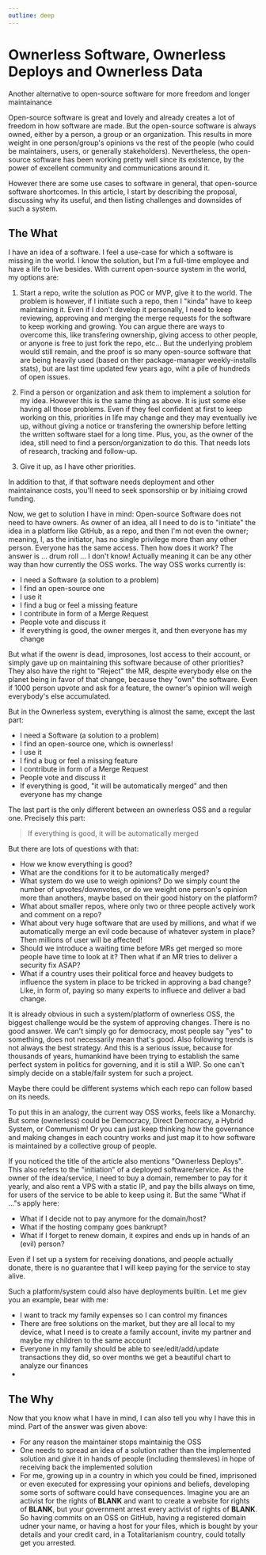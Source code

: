 ```yaml
---
outline: deep
---
```


# Ownerless Software, Ownerless Deploys and Ownerless Data

<p class="subheading">Another alternative to open-source software for more freedom and longer maintainance</p>

Open-source software is great and lovely and already creates a lot of freedom in how software are made. But the open-source software is always owned, either by a person, a group or an organization. This results in more weight in one person/group's opinions vs the rest of the people (who could be maintainers, users, or generally stakeholders). Nevertheless, the open-source software has been working pretty well since its existence, by the power of excellent community and communications around it.

However there are some use cases to software in general, that open-source software shortcomes. In this article, I start by describing the proposal, discussing why its useful, and then listing challenges and downsides of such a system.

## The What

I have an idea of a software. I feel a use-case for which a software is missing in the world. I know the solution, but I'm a full-time employee and have a life to live besides. With current open-source system in the world, my options are:

1) Start a repo, write the solution as POC or MVP, give it to the world. The problem is however, if I initiate such a repo, then I "kinda" have to keep maintaining it. Even if I don't develop it personally, I need to keep reviewing, approving and merging the merge requests for the software to keep working and growing. You can argue there are ways to overcome this, like transfering ownership, giving access to other people, or anyone is free to just fork the repo, etc... But the underlying problem would still remain, and the proof is so many open-source software that are being heavily used (based on ther package-manager weekly-installs stats), but are last time updated few years ago, wiht a pile of hundreds of open issues.

2) Find a person or organization and ask them to implement a solution for my idea. However this is the same thing as above. It is just some else having all those problems. Even if they feel confident at first to keep working on this, priorities in life may change and they may eventually ive up, without giving a notice or transfering the ownership before letting the written software stael for a long time. Plus, you, as the owner of the idea, still need to find a person/organization to do this. That needs lots of research, tracking and follow-up.

3) Give it up, as I have other priorities.

In addition to that, if that software needs deployment and other maintainance costs, you'll need to seek sponsorship or by initiaing crowd funding.

Now, we get to solution I have in mind: Open-source Software does not need to have owners. As owner of an idea, all I need to do is to "initiate" the idea in a platform like GitHub, as a repo, and then I'm not even the owner; meaning, I, as the initiator, has no single privilege more than any other person. Everyone has the same access. Then how does it work? The answer is ... drum roll ... I don't know! Actually meaning it can be any other way than how currently the OSS works. The way OSS works currently is:

- I need a Software (a solution to a problem)
- I find an open-source one
- I use it
- I find a bug or feel a missing feature
- I contribute in form of a Merge Request
- People vote and discuss it
- If everything is good, the owner merges it, and then everyone has my change

But what if the owenr is dead, improsones, lost access to their account, or simply gave up on maintaining this software because of other priorities? They also have the right to "Reject" the MR, despite everybody else on the planet being in favor of that change, because they "own" the software. Even if 1000 person upvote and ask for a feature, the owner's opinion will weigh everybody's else accumulated.

But in the Ownerless system, everything is almost the same, except the last part:

- I need a Software (a solution to a problem)
- I find an open-source one, which is ownerless!
- I use it
- I find a bug or feel a missing feature
- I contribute in form of a Merge Request
- People vote and discuss it
- If everything is good, "it will be automatically merged" and then everyone has my change

The last part is the only different between an ownerless OSS and a regular one. Precisely this part:

> If everything is good, it will be automatically merged

But there are lots of questions with that:

- How we know everything is good?
- What are the conditions for it to be automatically merged?
- What system do we use to weigh opinions? Do we simply count the number of upvotes/downvotes, or do we weight one person's opinion more than anothers, maybe based on their good history on the platform?
- What about smaller repos, where only two or three people actively work and comment on a repo?
- What about very huge software that are used by millions, and what if we automatically merge an evil code because of whatever system in place? Then millions of user will be affected!
- Should we introduce a waiting time before MRs get merged so more people have time to look at it? Then what if an MR tries to deliver a security fix ASAP?
- What if a country uses their political force and heavey budgets to influence the system in place to be tricked in approving a bad change? Like, in form of, paying so many experts to influece and deliver a bad change.

It is already obvious in such a system/platform of ownerless OSS, the biggest challenge would be the system of approving changes. There is no good answer. We can't simply go for democracy, most people say "yes" to something, does not necessarily mean that's good. Also following trends is not always the best strategy. And this is a serious issue, because for thousands of years, humankind have been trying to establish the same perfect system in politics for governing, and it is still a WIP. So one can't simply decide on a stable/failr system for such a project.

Maybe there could be different systems which each repo can follow based on its needs.

To put this in an analogy, the current way OSS works, feels like a Monarchy. But some (ownerless) could be Democracy, Direct Democracy, a Hybrid System, or Communism! Or you can just keep thinking how the governance and making changes in each country works and just map it to how software is maintained by a collective group of people.

If you noticed the title of the article also mentions "Ownerless Deploys". This also refers to the "initiation" of a deployed software/service. As the owner of the idea/service, I need to buy a domain, remember to pay for it yearly, and also rent a VPS with a static IP, and pay the bills always on time, for users of the service to be able to keep using it. But the same "What if ..."s apply here:

- What if I decide not to pay anymore for the domain/host?
- What if the hosting company goes bankrupt?
- What if I forget to renew domain, it expires and ends up in hands of an (evil) person?

Even if I set up a system for receiving donations, and people actually donate, there is no guarantee that I will keep paying for the service to stay alive.

Such a platform/system could also have deployments builtin. Let me giev you an example, bear with me:

- I want to track my family expenses so I can control my finances
- There are free solutions on the market, but they are all local to my device, what I need is to create a family account, invite my partner and maybe my children to the same account
- Everyone in my family should be able to see/edit/add/update transactions they did, so over months we get a beautiful chart to analyze our finances
- 

## The Why

Now that you know what I have in mind, I can also tell you why I have this in mind. Part of the answer was given above:

- For any reason the maintainer stops maintainig the OSS
- One needs to spread an idea of a solution rather than the implemented solution and give it in hands of people (including themsleves) in hope of receiving back the implemented solution
- For me, growing up in a country in which you could be fined, imprisoned or even executed for expressing your opinions and beliefs, developing some sorts of software could have consequences. Imagine you are an activist for the rights of __BLANK__ and want to create a website for rights of __BLANK__, but your government arrest every activist of rights of __BLANK__. So having commits on an OSS on GitHub, having a registered domain udner your name, or having a host for your files, which is bought by your details and your credit card, in a Totalitarianism country, could totally get you arrested.

